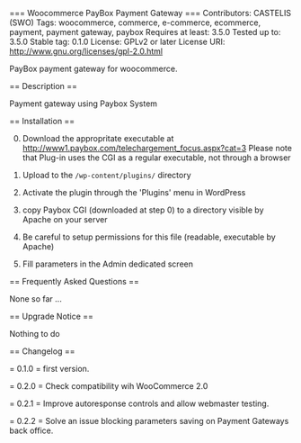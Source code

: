 === Woocommerce PayBox Payment Gateway ===
Contributors: CASTELIS (SWO)
Tags: woocommerce, commerce, e-commerce, ecommerce, payment, payment gateway, paybox
Requires at least: 3.5.0
Tested up to: 3.5.0
Stable tag: 0.1.0
License: GPLv2 or later 
License URI: http://www.gnu.org/licenses/gpl-2.0.html

PayBox payment gateway for woocommerce.

== Description ==

Payment gateway using Paybox System

== Installation ==

0. Download the appropritate executable at http://www1.paybox.com/telechargement_focus.aspx?cat=3
    Please note that Plug-in uses the CGI as a regular executable, not through a browser

1. Upload to the `/wp-content/plugins/` directory
2. Activate the plugin through the 'Plugins' menu in WordPress
3. copy Paybox CGI (downloaded at step 0) to a directory visible by Apache on your server
4. Be careful to setup permissions for this file (readable, executable by Apache)
5. Fill parameters in the Admin dedicated screen

== Frequently Asked Questions ==

None so far ...

== Upgrade Notice ==

Nothing to do

== Changelog ==

= 0.1.0 =
first version.

= 0.2.0 =
Check compatibility wih WooCommerce 2.0

= 0.2.1 =
Improve autoresponse controls and allow webmaster testing.

= 0.2.2 =
Solve an issue blocking parameters saving on Payment Gateways back office.
